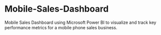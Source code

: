 # Mobile-Sales-Dashboard
Mobile Sales Dashboard using Microsoft Power BI to visualize and track key performance metrics for a mobile phone sales business.
